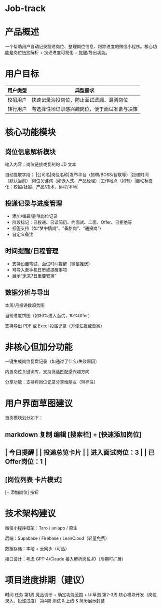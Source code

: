 # Job-track
# 产品概述
一个帮助用户自动记录投递岗位、整理岗位信息、跟踪进度的微信小程序。核心功能是岗位链接解析 + 投递进度可视化 + 提醒/导出功能。

# 用户目标
| 用户类型 | 典型需求 |
|---------| ---------|
| 校招用户 |	快速记录海投岗位，防止面试遗漏、混淆岗位 |
| 转行用户	| 有选择性地记录感兴趣岗位，便于面试准备与决策 |


# 核心功能模块
## 岗位信息解析模块
输入内容：岗位链接或复制的 JD 文本

自动提取字段：
|公司名|岗位名称|发布平台（猎聘/BOSS/智联等）|投递时间（默认当前）|岗位关键词（如嵌入式、产品经理）|工作地点（如有）|自动标签化：校招/社招、产品/技术、远程/本地|

## 投递记录与进度管理
- 添加/编辑/删除岗位记录
- 阶段标记：已投递、已读简历、约面试、二面、Offer、已拒绝等
- 标签支持（如“梦中情岗”、“备胎岗”、“通投岗”）
- 自定义备注

## 时间提醒/日程管理
- 支持设置笔试、面试时间提醒（微信推送）
- 可导入至手机日历或提醒事项
- 展示“未来7日重要安排”

## 数据分析与导出
本周/月投递数趋势图

当前进度饼图（如30%进入面试，10%Offer）

支持导出 PDF 或 Excel 投递记录（方便汇报或备案）

# 非核心但加分功能
一键生成岗位复盘记录（如通过了什么/失败原因）

内置岗位关键词库，支持筛选匹配感兴趣方向

分享功能：支持将岗位记录分享给朋友（带标注）

# 用户界面草图建议
首页模块划分如下：

markdown
复制
编辑
[搜索栏] + [快速添加岗位]
-------------
| 今日提醒         |
| 投递总览卡片      |
| 进入面试岗位：3   |
| 已Offer岗位：1    |
-------------
[岗位列表 卡片模式]
-------------
[+ 添加岗位] 按钮
# 技术架构建议
微信小程序框架：Taro / uniapp / 原生

后端：Supabase / Firebase / LeanCloud（轻量免费）

数据存储：本地 + 云同步（可选）

接口设计：考虑 GPT-4/Claude 接入解析岗位JD（后期可扩展）

# 项目进度排期（建议）
时间	任务
第1周	竞品调研 + 确定功能范围 + UI草图
第2-3周	核心模块开发（岗位录入、投递进度）
第4周	测试 & 上线 & 简历展示封装

